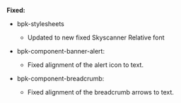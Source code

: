 **Fixed:**

- bpk-stylesheets
  - Updated to new fixed Skyscanner Relative font

- bpk-component-banner-alert:
  - Fixed alignment of the alert icon to text.

- bpk-component-breadcrumb:
  - Fixed alignment of the breadcrumb arrows to text.
